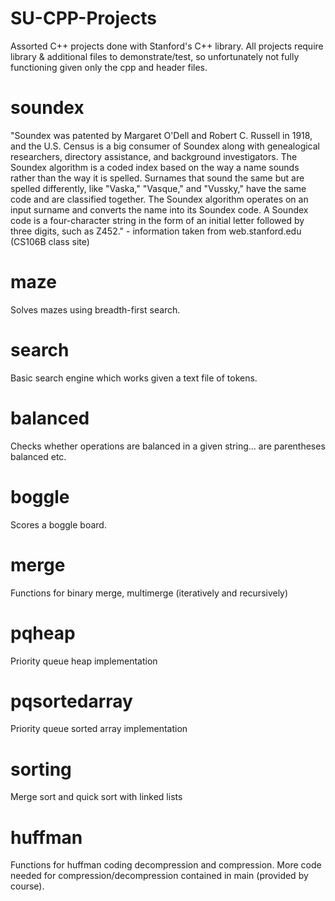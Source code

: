 # SU-CPP-Projects
Assorted C++ projects done with Stanford's C++ library. All projects require library & additional files to demonstrate/test, so unfortunately not fully functioning given only the cpp and header files. 

# soundex
"Soundex was patented by Margaret O'Dell and Robert C. Russell in 1918, and the U.S. Census is a big consumer of Soundex along with genealogical researchers, directory assistance, and background investigators. The Soundex algorithm is a coded index based on the way a name sounds rather than the way it is spelled. Surnames that sound the same but are spelled differently, like "Vaska," "Vasque," and "Vussky," have the same code and are classified together. The Soundex algorithm operates on an input surname and converts the name into its Soundex code. A Soundex code is a four-character string in the form of an initial letter followed by three digits, such as Z452." - information taken from web.stanford.edu (CS106B class site)

# maze
Solves mazes using breadth-first search. 

# search
Basic search engine which works given a text file of tokens. 

# balanced
Checks whether operations are balanced in a given string... are parentheses balanced etc. 

# boggle
Scores a boggle board.

# merge
Functions for binary merge, multimerge (iteratively and recursively)

# pqheap
Priority queue heap implementation

# pqsortedarray
Priority queue sorted array implementation

# sorting
Merge sort and quick sort with linked lists

# huffman
Functions for huffman coding decompression and compression. More code needed for compression/decompression contained in main (provided by course). 




